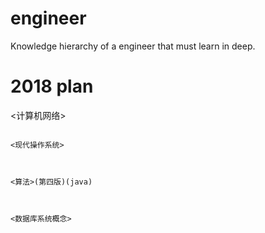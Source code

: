 # engineer
Knowledge hierarchy of a  engineer that must learn in deep.

# 2018 plan
<计算机网络>    
<Code>    
<现代操作系统>    
<effective go>    
<算法>(第四版)(java)    
<Docker>    
<数据库系统概念>    
